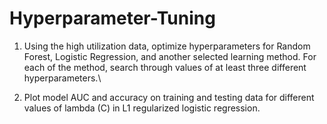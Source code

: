 # Hyperparameter-Tuning

1. Using the high utilization data, optimize hyperparameters for Random Forest, Logistic Regression, and another selected learning method. For each of the method, search through values of at least three different hyperparameters.\

2. Plot model AUC and accuracy on training and testing data for different values of lambda (C) in L1 regularized logistic regression.
